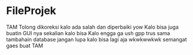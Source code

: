 # FileProjek
TAM
Tolong dikoreksi kalo ada salah dan diperbaiki yow
Kalo bisa juga buatin GUI nya sekalian kalo bisa
Kalo engga ga ush gpp trus sama tambahain database jangan lupa
kalo bisa lagi aja wkwkwwkwk
semangat gaes buat TAM
